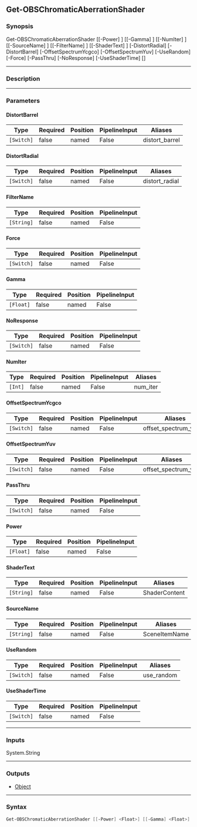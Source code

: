 Get-OBSChromaticAberrationShader
--------------------------------

### Synopsis
Get-OBSChromaticAberrationShader [[-Power] <float>] [[-Gamma] <float>] [[-NumIter] <int>] [[-SourceName] <string>] [[-FilterName] <string>] [[-ShaderText] <string>] [-DistortRadial] [-DistortBarrel] [-OffsetSpectrumYcgco] [-OffsetSpectrumYuv] [-UseRandom] [-Force] [-PassThru] [-NoResponse] [-UseShaderTime] [<CommonParameters>]

---

### Description

---

### Parameters
#### **DistortBarrel**

|Type      |Required|Position|PipelineInput|Aliases       |
|----------|--------|--------|-------------|--------------|
|`[Switch]`|false   |named   |False        |distort_barrel|

#### **DistortRadial**

|Type      |Required|Position|PipelineInput|Aliases       |
|----------|--------|--------|-------------|--------------|
|`[Switch]`|false   |named   |False        |distort_radial|

#### **FilterName**

|Type      |Required|Position|PipelineInput|
|----------|--------|--------|-------------|
|`[String]`|false   |named   |False        |

#### **Force**

|Type      |Required|Position|PipelineInput|
|----------|--------|--------|-------------|
|`[Switch]`|false   |named   |False        |

#### **Gamma**

|Type     |Required|Position|PipelineInput|
|---------|--------|--------|-------------|
|`[Float]`|false   |named   |False        |

#### **NoResponse**

|Type      |Required|Position|PipelineInput|
|----------|--------|--------|-------------|
|`[Switch]`|false   |named   |False        |

#### **NumIter**

|Type   |Required|Position|PipelineInput|Aliases |
|-------|--------|--------|-------------|--------|
|`[Int]`|false   |named   |False        |num_iter|

#### **OffsetSpectrumYcgco**

|Type      |Required|Position|PipelineInput|Aliases              |
|----------|--------|--------|-------------|---------------------|
|`[Switch]`|false   |named   |False        |offset_spectrum_ycgco|

#### **OffsetSpectrumYuv**

|Type      |Required|Position|PipelineInput|Aliases            |
|----------|--------|--------|-------------|-------------------|
|`[Switch]`|false   |named   |False        |offset_spectrum_yuv|

#### **PassThru**

|Type      |Required|Position|PipelineInput|
|----------|--------|--------|-------------|
|`[Switch]`|false   |named   |False        |

#### **Power**

|Type     |Required|Position|PipelineInput|
|---------|--------|--------|-------------|
|`[Float]`|false   |named   |False        |

#### **ShaderText**

|Type      |Required|Position|PipelineInput|Aliases      |
|----------|--------|--------|-------------|-------------|
|`[String]`|false   |named   |False        |ShaderContent|

#### **SourceName**

|Type      |Required|Position|PipelineInput|Aliases      |
|----------|--------|--------|-------------|-------------|
|`[String]`|false   |named   |False        |SceneItemName|

#### **UseRandom**

|Type      |Required|Position|PipelineInput|Aliases   |
|----------|--------|--------|-------------|----------|
|`[Switch]`|false   |named   |False        |use_random|

#### **UseShaderTime**

|Type      |Required|Position|PipelineInput|
|----------|--------|--------|-------------|
|`[Switch]`|false   |named   |False        |

---

### Inputs
System.String

---

### Outputs
* [Object](https://learn.microsoft.com/en-us/dotnet/api/System.Object)

---

### Syntax
```PowerShell
Get-OBSChromaticAberrationShader [[-Power] <Float>] [[-Gamma] <Float>] [[-NumIter] <Int>] [-DistortRadial <Switch>] [-DistortBarrel <Switch>] [-OffsetSpectrumYcgco <Switch>] [-OffsetSpectrumYuv <Switch>] [-UseRandom <Switch>] [[-SourceName] <String>] [[-FilterName] <String>] [[-ShaderText] <String>] [-Force <Switch>] [-PassThru <Switch>] [-NoResponse <Switch>] [-UseShaderTime <Switch>] [<CommonParameters>]
```

